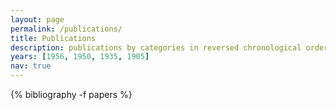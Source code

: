 ```yaml
---
layout: page
permalink: /publications/
title: Publications
description: publications by categories in reversed chronological order. generated by jekyll-scholar.
years: [1956, 1950, 1935, 1905]
nav: true
---
```

<!-- _pages/publications.md -->
<div class="publications">

<!-- {%- for y in page.years %} -->
  <!-- <h2 class="year">{{y}}</h2> -->
  <!-- {% bibliography -f papers -q @*[year={{y}}]* %} -->
<!-- {% endfor %} -->

{% bibliography -f papers %}

</div>
